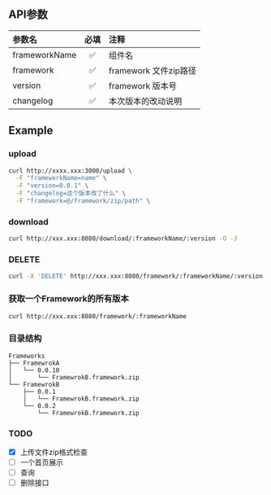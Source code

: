 ## API参数


| 参数名        |    必填 | 注释                         |
|:--------------|:--------------:|:-----------------------------|
| frameworkName |       ✅        | 组件名                       |
| framework     |       ✅        | framework 文件zip路径        |
| version       |       ✅        | framework 版本号             |
| changelog     |       ✅        | 本次版本的改动说明           |



## Example

### upload

```bash
curl http://xxxx.xxx:3000/upload \
  -F "frameworkName=name" \
  -F "version=0.0.1" \
  -F "changelog=这个版本改了什么" \
  -F "framework=@/framework/zip/path" \
```

### download

```bash
curl http://xxx.xxx:8080/download/:frameworkName/:version -O -J
```

### DELETE

```bash
curl -X 'DELETE' http://xxx.xxx:8080/framework/:frameworkName/:version
```

### 获取一个Framework的所有版本

```bash
curl http://xxx.xxx:8080/framework/:frameworkName
```


### 目录结构

```
Frameworks
├── FramewrokA
│   └── 0.0.10
│       └── FramewrokB.framework.zip
└── FramewrokB
    ├── 0.0.1
    │   └── FramewrokB.framework.zip
    └── 0.0.2
        └── FramewrokB.framework.zip
```


### TODO

- [x] 上传文件zip格式检查
- [ ] 一个首页展示
- [ ] 查询
- [ ] 删除接口
